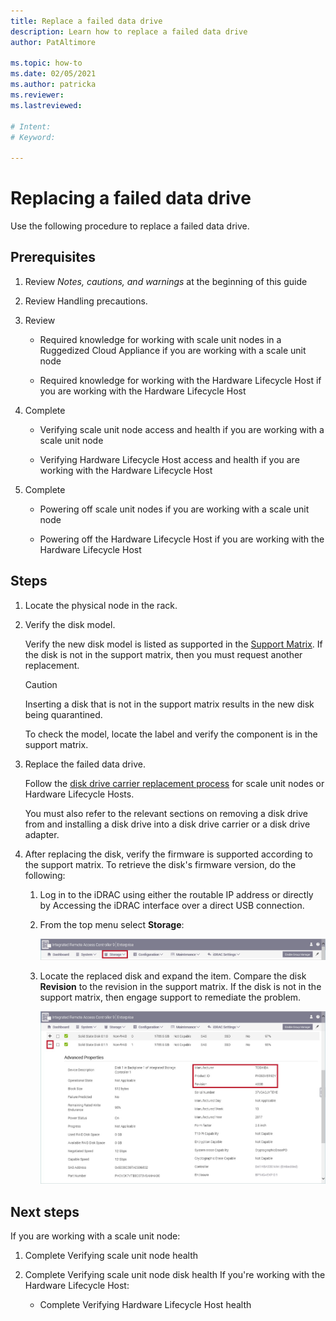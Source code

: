 ```yaml
---
title: Replace a failed data drive
description: Learn how to replace a failed data drive
author: PatAltimore

ms.topic: how-to
ms.date: 02/05/2021
ms.author: patricka
ms.reviewer: 
ms.lastreviewed: 

# Intent: 
# Keyword: 

---
```


# Replacing a failed data drive

Use the following procedure to replace a failed data drive.

## Prerequisites

1.  Review *Notes, cautions, and warnings* at the beginning of this
    guide

2.  Review Handling precautions.

3.  Review

    -   Required knowledge for working with scale unit nodes in a
        Ruggedized Cloud
        Appliance if you are working with a scale unit node

    -   Required knowledge for working with the Hardware Lifecycle
        Host if you are working with the Hardware Lifecycle Host

4.  Complete

    -   Verifying scale unit node access and health if you are working with a scale unit node

    -   Verifying Hardware Lifecycle Host access and
        health if you are working with the Hardware Lifecycle Host

5.  Complete

    -   Powering off scale unit nodes if you are working with a scale unit node

    -   Powering off the Hardware Lifecycle
        Host if you are working with the Hardware Lifecycle Host

## Steps

1.  Locate the physical node in the rack.

2.  Verify the disk model.

    Verify the new disk model is listed as supported in the [Support Matrix](https://www.dell.com/support/home/product-support/product/cloud-for-microsoft-azure-stack14g/docs#q%3Dsupport%20matrix%26sort%3Ddate%20descending%26f%3Alang%3D%5Ben%5D).
    If the disk is not in the support matrix, then you must request
    another replacement.
    
    > [!CAUTION]
    > Inserting a disk that is not in the support matrix results in the new disk being quarantined.
        
    To check the model, locate the label and verify the component is in
    the support matrix.
    
3.  Replace the failed data drive.

    Follow the [disk drive carrier replacement process](https://www.dell.com/support/manuals/us/en/04/poweredge-r640/per640_ism_pub/dell-emc-poweredge-r640-overview?guid=guid-f39be9ba-158c-45e3-b8b1-f07bb750d6d4)
    for scale unit nodes or Hardware Lifecycle Hosts.
    
    You must also refer to the relevant sections on removing a disk drive
    from and installing a disk drive into a disk drive carrier or a disk
    drive adapter.
    
4.  After replacing the disk, verify the firmware is supported according to the support matrix. To retrieve the disk\'s firmware version, do
the following:

    1.  Log in to the iDRAC using either the routable IP address or
        directly by Accessing the iDRAC interface over a direct USB
        connection.

    1.  From the top menu select **Storage**:

        ![Screenshot that shows the iDRAC page with the 'Storage' action selected.](media/image-30.png)
    
    1.  Locate the replaced disk and expand the item. Compare the disk
        **Revision** to the revision in the support matrix. If the disk
        is not in the support matrix, then engage support to remediate
        the problem.

        ![Screenshot that shows the iDRAC 'Advanced Properties' page with 'Manufacturer', 'Product ID', and 'Revision' highlighted.](media/image-31.png)
        
## Next steps

If you are working with a scale unit node:

1.  Complete Verifying scale unit node
    health

2.  Complete Verifying scale unit node disk health If you're working with the Hardware Lifecycle Host:

    -   Complete Verifying Hardware Lifecycle Host health
    

